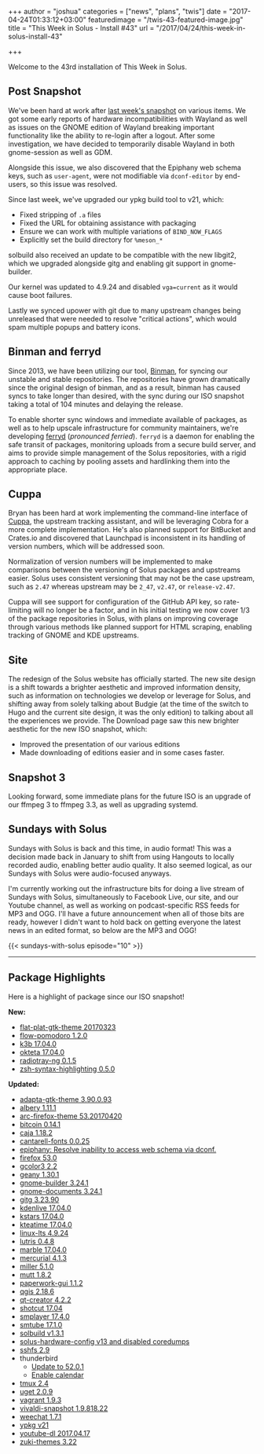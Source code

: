 +++
author = "joshua"
categories = ["news", "plans", "twis"]
date = "2017-04-24T01:33:12+03:00"
featuredimage = "/twis-43-featured-image.jpg"
title = "This Week in Solus - Install #43"
url = "/2017/04/24/this-week-in-solus-install-43"

+++

Welcome to the 43rd installation of This Week in Solus.

## Post Snapshot

We've been hard at work after [last week's snapshot](/2017/04/18/solus-releases-iso-snapshot-20170418-0/) on various items. We got some early reports of hardware incompatibilities with Wayland as well as issues on the GNOME edition of Wayland breaking important functionality like the ability to re-login after a logout. After some investigation, we have decided to temporarily disable Wayland in both gnome-session as well as GDM.

Alongside this issue, we also discovered that the Epiphany web schema keys, such as `user-agent`, were not modifiable via `dconf-editor` by end-users, so this issue was resolved.

Since last week, we've upgraded our ypkg build tool to v21, which:

- Fixed stripping of `.a` files
- Fixed the URL for obtaining assistance with packaging
- Ensure we can work with multiple variations of `BIND_NOW_FLAGS`
- Explicitly set the build directory for `%meson_*`

solbuild also received an update to be compatible with the new libgit2, which we upgraded alongside gitg and enabling git support in gnome-builder.

Our kernel was updated to 4.9.24 and disabled `vga=current` as it would cause boot failures.

Lastly we synced upower with git due to many upstream changes being unreleased that were needed to resolve "critical actions", which would spam multiple popups and battery icons.

## Binman and ferryd

Since 2013, we have been utilizing our tool, [Binman](https://github.com/solus-project/ypkg/blob/master/repo/binman.py), for syncing our unstable and stable repositories. The repositories have grown dramatically since the original design of binman, and as a result, binman has caused syncs to take longer than desired, with the sync during our ISO snapshot taking a total of 104 minutes and delaying the release.

To enable shorter sync windows and immediate available of packages, as well as to help upscale infrastructure for community maintainers, we're developing [ferryd](https://github.com/solus-project/ferryd) (*pronounced ferried*). `ferryd` is a daemon for enabling the safe transit of packages, monitoring uploads from a secure build server, and aims to provide simple management of the Solus repositories, with a rigid approach to caching by pooling assets and hardlinking them into the appropriate place.

## Cuppa

Bryan has been hard at work implementing the command-line interface of [Cuppa](https://github.com/DataDrake/cuppa), the upstream tracking assistant, and will be leveraging Cobra for a more complete implementation. He's also planned support for BitBucket and Crates.io and discovered that Launchpad is inconsistent in its handling of version numbers, which will be addressed soon.

Normalization of version numbers will be implemented to make comparisons between the versioning of Solus packages and upstreams easier. Solus uses consistent versioning that may not be the case upstream, such as `2.47` whereas upstream may be `2_47`, `v2.47`, or `release-v2.47`.

Cuppa will see support for configuration of the GitHub API key, so rate-limiting will no longer be a factor, and in his initial testing we now cover 1/3 of the package repositories in Solus, with plans on improving coverage through various methods like planned support for HTML scraping, enabling tracking of GNOME and KDE upstreams.

## Site

The redesign of the Solus website has officially started. The new site design is a shift towards a brighter aesthetic and improved information density, such as information on technologies we develop or leverage for Solus, and shifting away from solely talking about Budgie (at the time of the switch to Hugo and the current site design, it was the only edition) to talking about all the experiences we provide. The Download page saw this new brighter aesthetic for the new ISO snapshot, which:

- Improved the presentation of our various editions
- Made downloading of editions easier and in some cases faster.

## Snapshot 3

Looking forward, some immediate plans for the future ISO is an upgrade of our ffmpeg 3 to ffmpeg 3.3, as well as upgrading systemd.

## Sundays with Solus

Sundays with Solus is back and this time, in audio format! This was a decision made back in January to shift from using Hangouts to locally recorded audio, enabling better audio quality. It also seemed logical, as our Sundays with Solus were audio-focused anyways.

I'm currently working out the infrastructure bits for doing a live stream of Sundays with Solus, simultaneously to Facebook Live, our site, and our Youtube channel, as well as working on podcast-specific RSS feeds for MP3 and OGG. I'll have a future announcement when all of those bits are ready, however I didn't want to hold back on getting everyone the latest news in an edited format, so below are the MP3 and OGG!

{{< sundays-with-solus episode="10" >}}

---

## Package Highlights

Here is a highlight of package since our ISO snapshot!

**New:**

- [flat-plat-gtk-theme 20170323](https://git.solus-project.com/packages/flat-plat-gtk-theme/commit/?id=48d5fd394c285e9b1e864b4291825fb02c830da1)
- [flow-pomodoro 1.2.0](https://git.solus-project.com/packages/flow-pomodoro/commit/?id=ced21c1ee1c3eda35d6f961a2edd8f98f769120d)
- [k3b 17.04.0](https://git.solus-project.com/packages/k3b/commit/?id=d8f8a143a83a9ba71198f1d736becf822d100683)
- [okteta 17.04.0](https://git.solus-project.com/packages/okteta/commit/?id=8ac3183c69d8a413f89111d91218807f9914b60a)
- [radiotray-ng 0.1.5](https://git.solus-project.com/packages/radiotray-ng/commit/?id=ec251b1a49f862725f8786983b05942cc4f44149)
- [zsh-syntax-highlighting 0.5.0](https://git.solus-project.com/packages/zsh-syntax-highlighting/commit/?id=a9cfa4679e434df089422d3bfae71a6da51c7f1b)

**Updated:**

- [adapta-gtk-theme 3.90.0.93](https://git.solus-project.com/packages/adapta-gtk-theme/commit/?id=174c15d8246938054a103ccec05be7de47f849e8)
- [albery 1.11.1](https://git.solus-project.com/packages/albert/commit/?id=a1e894840168d855b87ca4aa22928a855343007a)
- [arc-firefox-theme 53.20170420](https://git.solus-project.com/packages/arc-firefox-theme/commit/?id=9258419377941a61b413a0920f90873602b27a98)
- [bitcoin 0.14.1](https://git.solus-project.com/packages/bitcoin/commit/?id=f4f869442aee10045fc9ac2d7300ccbdee4e1b93)
- [caja 1.18.2](https://git.solus-project.com/packages/caja/commit/?id=00219789545082a4f06df30d04ddb2fd68ba05b3)
- [cantarell-fonts 0.0.25](https://git.solus-project.com/packages/cantarell-fonts/commit/?id=342739025d9b223bbc0c03fe5134e8cd9a8d3fc8)
- [epiphany: Resolve inability to access web schema via dconf.](https://git.solus-project.com/packages/epiphany/commit/?id=a5d184a659d2c19bf94110891de6c14c5ceacec1)
- [firefox 53.0](https://git.solus-project.com/packages/firefox/commit/?id=fce23633d2ff669af5b5fd23ab4042afc937dc49)
- [gcolor3 2.2](https://git.solus-project.com/packages/gcolor3/commit/?id=cecac4ec4accba0c6568420d548123b82a354604)
- [geany 1.30.1](https://git.solus-project.com/packages/geany/commit/?id=e0a6dd5828ff50a34190a76621d1f7eaaec4aab3)
- [gnome-builder 3.24.1](https://git.solus-project.com/packages/gnome-builder/commit/?id=f107e56e8b5c863b8e78ce21f477b4ad88c27360)
- [gnome-documents 3.24.1](https://git.solus-project.com/packages/gnome-documents/commit/?id=7f86d0b61f9b38fabd7c48929ca8c6dd8fcb09ac)
- [gitg 3.23.90](https://git.solus-project.com/packages/gitg/commit/?id=4ae926e8f6adad52801f87ba1f9eb082dcf56361)
- [kdenlive 17.04.0](https://git.solus-project.com/packages/kdenlive/commit/?id=2ec3f10d1f755982b69f0de4fdfcccbadd9455fb)
- [kstars 17.04.0](https://git.solus-project.com/packages/kstars/commit/?id=a253edcacbb59d9222e52333bd61dd74b079cadf)
- [kteatime 17.04.0](https://git.solus-project.com/packages/kteatime/commit/?id=bed36d34a00d8faf115f35d67a13f885a648a9fa)
- [linux-lts 4.9.24](https://git.solus-project.com/packages/linux-lts/commit/?id=2b3729f4d808fd52ce9767481d844341f77b0bdd)
- [lutris 0.4.8](https://git.solus-project.com/packages/lutris/commit/?id=d28e68d5c5b2595864fa8ab50501017ebf9b6dc5)
- [marble 17.04.0](https://git.solus-project.com/packages/marble/commit/?id=b5f7ca740490a30daa47849f204d724b77fd1c7a)
- [mercurial 4.1.3](https://git.solus-project.com/packages/mercurial/commit/?id=1c2997c96a48e24a3482afadf14694ca83ab07a1)
- [miller 5.1.0](https://git.solus-project.com/packages/miller/commit/?id=e5a4dd1293587cf4a2665934df4f0f6c32a67a75)
- [mutt 1.8.2](https://git.solus-project.com/packages/mutt/commit/?id=f6f02a66c55e5f2fc50aaa30cd98a0c9adb757b5)
- [paperwork-gui 1.1.2](https://git.solus-project.com/packages/paperwork-gui/commit/?id=af18deabf49496e15f61809df9efb6307b864079)
- [qgis 2.18.6](https://git.solus-project.com/packages/qgis/commit/?id=24a407ede278a08ff1d2978ba41dc3e53d1107ef)
- [qt-creator 4.2.2](https://git.solus-project.com/packages/qt-creator/commit/?id=6580cfd7583f2bc38daa4ae7a77f6b649a724544)
- [shotcut 17.04](https://git.solus-project.com/packages/shotcut/commit/?id=a10f4a360488d53ecf81a9c47a1bc185fd4ee2e1)
- [smplayer 17.4.0](https://git.solus-project.com/packages/smplayer/commit/?id=f353a62b4f9f675f168ce4e40f76ed157d380802)
- [smtube 17.1.0](https://git.solus-project.com/packages/smtube/commit/?id=ff650a4fcbd36e7f073ec79d1e70ae00bd240317)
- [solbuild v1.3.1](https://git.solus-project.com/packages/solbuild/commit/?id=78ad1fac230a1e5db66b3364920c93057d9ff3f6)
- [solus-hardware-config v13 and disabled coredumps](https://git.solus-project.com/packages/solus-hardware-config/commit/?id=ae82d4b3aad7dbc34c29f2de482173d7fbb65a62)
- [sshfs 2.9](https://git.solus-project.com/packages/sshfs/commit/?id=8b4f8dab6c001e4a6a245b72fd4c109a8d603383)
- thunderbird
  - [Update to 52.0.1](https://git.solus-project.com/packages/thunderbird/commit/?id=d0ea238e44ea51fbe3e348454264b90dadaab947)
  - [Enable calendar](https://git.solus-project.com/packages/thunderbird/commit/?id=c679a9bd81bab3cad2604fd48e44d105802ee9e6)
- [tmux 2.4](https://git.solus-project.com/packages/tmux/commit/?id=05eab4c9ed8b68109ac0dc14521fb3c3242771bc)
- [uget 2.0.9](https://git.solus-project.com/packages/uget/commit/?id=7ba8d4274b7f6c4fa2156974e1a8e8728f2e588a)
- [vagrant 1.9.3](https://git.solus-project.com/packages/vagrant/commit/?id=39046cc89568eaeaac652212b72322d53f1d3810)
- [vivaldi-snapshot 1.9.818.22](https://git.solus-project.com/packages/vivaldi-snapshot/commit/?id=b8e0017003eb54dcaaf89e487cc1c889cbd89aba)
- [weechat 1.7.1](https://git.solus-project.com/packages/weechat/commit/?id=8a1ed9b19a16a3abb46570e3bdfcccf21073361c)
- [ypkg v21](https://git.solus-project.com/packages/ypkg/commit/?id=2cbd149ebf5111016e086ac3958a247aa4b431a1)
- [youtube-dl 2017.04.17](https://git.solus-project.com/packages/youtube-dl/commit/?id=37bd9eddd55a3b934b14add30c7172bf2872591a)
- [zuki-themes 3.22](https://git.solus-project.com/packages/zuki-themes/commit/?id=499d01341c4f389c255bd8ebaccdfb9ef171639a)
